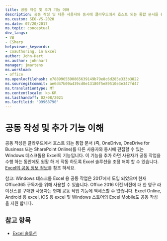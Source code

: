 ```yaml
---
title: 공동 작성 및 추가 기능 이해
description: 공동 작성 및 다른 사용자와 동시에 클라우드에서 호스트 되는 통합 문서를 편집 하는 데 사용할 수 있는 Windows 데스크톱용 Excel의 기능에 대해 알아봅니다.
ms.custom: SEO-VS-2020
ms.date: 07/20/2017
ms.topic: conceptual
dev_langs:
- VB
- CSharp
helpviewer_keywords:
- coauthoring, in Excel
author: John-Hart
ms.author: johnhart
manager: jmartens
ms.workload:
- office
ms.openlocfilehash: e7889965590865639149b79e8c6d285e333b3822
ms.sourcegitcommit: ae6d47b09a439cd0e13180f5e89510e3e347fd47
ms.translationtype: MT
ms.contentlocale: ko-KR
ms.lasthandoff: 02/08/2021
ms.locfileid: "99968790"
---
```

# <a name="understand-coauthoring-and-add-ins"></a>공동 작성 및 추가 기능 이해

공동 작성은 클라우드에서 호스트 되는 통합 문서 (즉, OneDrive, OneDrive for Business 또는 SharePoint Online)를 다른 사용자와 동시에 편집할 수 있는 Windows 데스크톱용 Excel의 기능입니다. 이 기능을 추가 하면 사용자가 공동 작업을 수행 하는 동안에도 원활 하 게 작동 하도록 Excel 솔루션을 조정 해야 할 수 있습니다. [Excel의 공동 정보 정보](/office/vba/excel/concepts/about-coauthoring-in-excel)를 참조 하세요.

참고: Windows 데스크톱 Excel 용 공동 작업은 2017에서 도입 되었으며 현재 Office365 구독자를 위해 사용할 수 있습니다. Office 2016 이전 버전에 대 한 영구 라이선스를 구매한 사용자는 현재 공동 작업 기능에 액세스할 수 없습니다. Excel Online, Android 용 excel, iOS 용 excel 및 Windows 스토어의 Excel Mobile도 공동 작성을 지원 합니다.

## <a name="see-also"></a>참고 항목
- [Excel 솔루션](./excel-solutions.md)
